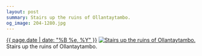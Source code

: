 ```yaml
---
layout: post
summary: Stairs up the ruins of Ollantaytambo.
og_image: 204-1280.jpg
---
```


<p>
  <time><a href="/204">{{ page.date | date: "%B %e, %Y" }}</a></time>
  <a href="/204"><img src="{{ site.assets_url }}/204-640.jpg" srcset="{{ site.assets_url }}/204-1280.jpg 1280w, {{ site.assets_url }}/204-960.jpg 960w, {{ site.assets_url }}/204-640.jpg 640w, {{ site.assets_url }}/204-320.jpg 320w" sizes="(min-width: 700px) 50vw, calc(100vw - 2rem)" alt="Stairs up the ruins of Ollantaytambo." /></a>
  <span>Stairs up the ruins of Ollantaytambo.</span>
</p>
